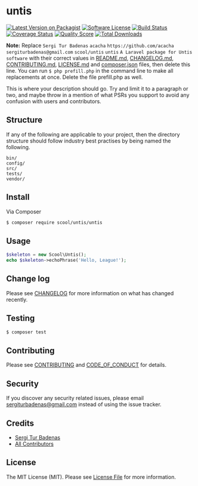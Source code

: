 # untis

[![Latest Version on Packagist][ico-version]][link-packagist]
[![Software License][ico-license]](LICENSE.md)
[![Build Status][ico-travis]][link-travis]
[![Coverage Status][ico-scrutinizer]][link-scrutinizer]
[![Quality Score][ico-code-quality]][link-code-quality]
[![Total Downloads][ico-downloads]][link-downloads]

**Note:** Replace ```Sergi Tur Badenas``` ```acacha``` ```https://github.com/acacha``` ```sergiturbadenas@gmail.com``` ```scool/untis``` ```untis``` ```A Laravel package for Untis software``` with their correct values in [README.md](README.md), [CHANGELOG.md](CHANGELOG.md), [CONTRIBUTING.md](CONTRIBUTING.md), [LICENSE.md](LICENSE.md) and [composer.json](composer.json) files, then delete this line. You can run `$ php prefill.php` in the command line to make all replacements at once. Delete the file prefill.php as well.

This is where your description should go. Try and limit it to a paragraph or two, and maybe throw in a mention of what
PSRs you support to avoid any confusion with users and contributors.

## Structure

If any of the following are applicable to your project, then the directory structure should follow industry best practises by being named the following.

```
bin/        
config/
src/
tests/
vendor/
```


## Install

Via Composer

``` bash
$ composer require scool/untis/untis
```

## Usage

``` php
$skeleton = new Scool\Untis();
echo $skeleton->echoPhrase('Hello, League!');
```

## Change log

Please see [CHANGELOG](CHANGELOG.md) for more information on what has changed recently.

## Testing

``` bash
$ composer test
```

## Contributing

Please see [CONTRIBUTING](CONTRIBUTING.md) and [CODE_OF_CONDUCT](CODE_OF_CONDUCT.md) for details.

## Security

If you discover any security related issues, please email sergiturbadenas@gmail.com instead of using the issue tracker.

## Credits

- [Sergi Tur Badenas][link-author]
- [All Contributors][link-contributors]

## License

The MIT License (MIT). Please see [License File](LICENSE.md) for more information.

[ico-version]: https://img.shields.io/packagist/v/scool/untis/untis.svg?style=flat-square
[ico-license]: https://img.shields.io/badge/license-MIT-brightgreen.svg?style=flat-square
[ico-travis]: https://img.shields.io/travis/scool/untis/untis/master.svg?style=flat-square
[ico-scrutinizer]: https://img.shields.io/scrutinizer/coverage/g/scool/untis/untis.svg?style=flat-square
[ico-code-quality]: https://img.shields.io/scrutinizer/g/scool/untis/untis.svg?style=flat-square
[ico-downloads]: https://img.shields.io/packagist/dt/scool/untis/untis.svg?style=flat-square

[link-packagist]: https://packagist.org/packages/scool/untis/untis
[link-travis]: https://travis-ci.org/scool/untis/untis
[link-scrutinizer]: https://scrutinizer-ci.com/g/scool/untis/untis/code-structure
[link-code-quality]: https://scrutinizer-ci.com/g/scool/untis/untis
[link-downloads]: https://packagist.org/packages/scool/untis/untis
[link-author]: https://github.com/acacha
[link-contributors]: ../../contributors
